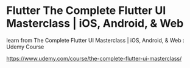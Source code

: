 # Flutter The Complete Flutter UI Masterclass | iOS, Android, & Web

learn from The Complete Flutter UI Masterclass | iOS, Android, &amp; Web : Udemy Course


https://www.udemy.com/course/the-complete-flutter-ui-masterclass/
